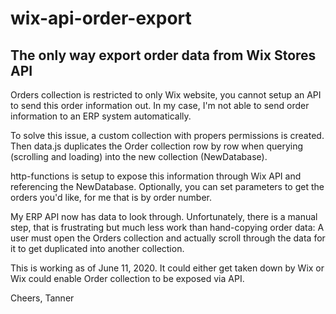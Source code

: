# wix-api-order-export
## The only way export order data from Wix Stores API

Orders collection is restricted to only Wix website, you cannot setup an API to send this order information out. In my case, I'm not able to send order information to an ERP system automatically.

To solve this issue, a custom collection with propers permissions is created. Then data.js duplicates the Order collection row by row when querying (scrolling and loading) into the new collection (NewDatabase).

http-functions is setup to expose this information through Wix API and referencing the NewDatabase. Optionally, you can set parameters to get the orders you'd like, for me that is by order number.

My ERP API now has data to look through. Unfortunately, there is a manual step, that is frustrating but much less work than hand-copying order data:  A user must open the Orders collection and actually scroll through the data for it to get duplicated into another collection.

This is working as of June 11, 2020. It could either get taken down by Wix or Wix could enable Order collection to be exposed via API.

Cheers,
Tanner
